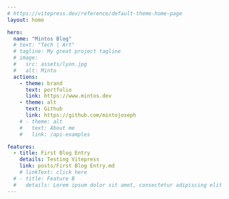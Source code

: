 ```yaml
---
# https://vitepress.dev/reference/default-theme-home-page
layout: home

hero:
  name: "Mintos Blog"
  # text: "Tech | Art"
  # tagline: My great project tagline
  # image:
  #   src: assets/lyon.jpg
  #   alt: Minto
  actions:
    - theme: brand
      text: portfolio
      link: https://www.mintos.dev
    - theme: alt
      text: Github
      link: https://github.com/mintojoseph
    # - theme: alt
    #   text: About me
    #   link: /api-examples

features:
  - title: First Blog Entry
    details: Testing Vitepress
    link: posts/First Blog Entry.md
    # linkText: click here  
  # - title: Feature B
  #   details: Lorem ipsum dolor sit amet, consectetur adipiscing elit
---
```


